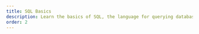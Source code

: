 ```yaml
---
title: SQL Basics
description: Learn the basics of SQL, the language for querying databases.
order: 2
---
```

